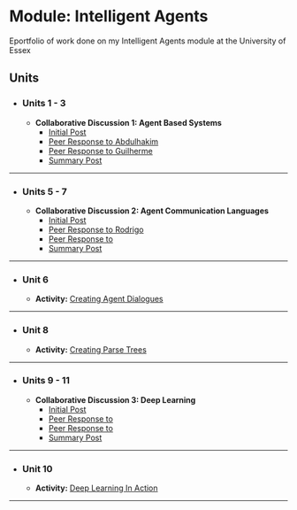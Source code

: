 # Module: Intelligent Agents
Eportfolio of work done on my Intelligent Agents module at the University of Essex

## Units

- ### Units 1 - 3
	- **Collaborative Discussion 1: Agent Based Systems**
		- [Initial Post](posts/discussion1_initial_post)
		- [Peer Response to Abdulhakim](posts/discussion1_peer_response_1)
		- [Peer Response to Guilherme](posts/discussion1_peer_response_2)
		- [Summary Post](posts/discussion1_summary_post)

---
- ### Units 5 - 7
	- **Collaborative Discussion 2: Agent Communication Languages**
		- [Initial Post](posts/discussion2_initial_post)
		- [Peer Response to Rodrigo](posts/discussion2_peer_response_1)
		- [Peer Response to ](posts/discussion2_peer_response_2)
		- [Summary Post](posts/discussion2_summary_post)

---
- ### Unit 6 
    - **Activity:** [Creating Agent Dialogues](activity/agent_dialogues)


---
- ### Unit 8 
    - **Activity:** [Creating Parse Trees](activity/parse_trees)


---
- ### Units 9 - 11
	- **Collaborative Discussion 3: Deep Learning**
		- [Initial Post](posts/discussion3_initial_post)
		- [Peer Response to ](posts/discussion3_peer_response_1)
		- [Peer Response to ](posts/discussion3_peer_response_2)
		- [Summary Post](posts/discussion3_summary_post)

---
- ### Unit 10 
    - **Activity:** [Deep Learning In Action](activity/deep_learning)


---
